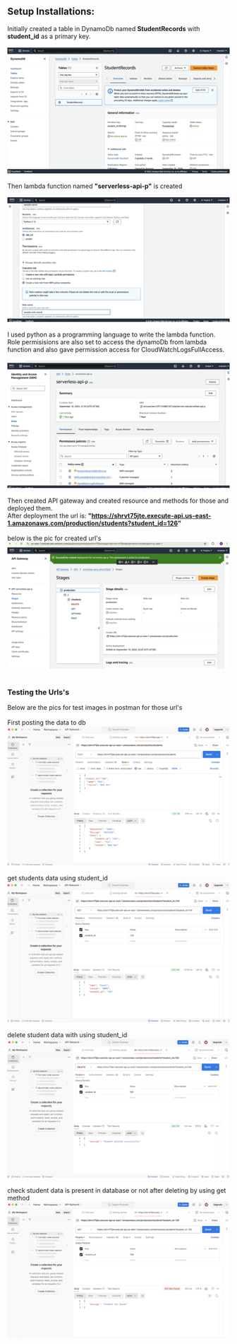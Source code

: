 ## Setup Installations:

Initially created a table in DynamoDb named <b>StudentRecords</b> with <b>student_id</b> as a primary key. <br><br>
![DynamoDb](images/DynamoDb.png)
<br><br>
Then lambda function named <b>"serverless-api-p"</b> is created <br><br>
![lambda](images/lambda-1.png)
<br><br>
I used python as a programming language to write the lambda function. 
 Role permisisions are also set to access the dynamoDb from lambda function and also gave permission access for CloudWatchLogsFullAccess.
 <br><br>
 ![lambda](images/lambda-2.png)
<br><br>
 Then created API gateway and created resource and methods for those and deployed them. 
</br>
After deployment the url is:
<b>"https://shrvt75jte.execute-api.us-east-1.amazonaws.com/production/students?student_id=126" </b> 
<br><br>
below is the pic for created url's
![API-Gateway](images/APIGateway-1.png)
<br><br>
### Testing the Urls's
Below are the pics for test images in postman for those url's
<br><br>
First posting the data to db </br>
![post](images/post.png)
<br><br>
get students data using student_id </br>
![get](images/get.png)
<br><br>
delete student data with using student_id</br>
![delete](images/delete.png)
<br><br>
check student data is present in database or not after deleting by using get method 
![get-2](images/get-2.png)
<br><br>

